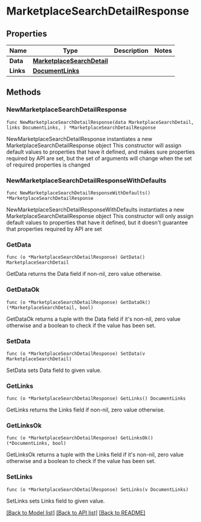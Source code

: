# MarketplaceSearchDetailResponse

## Properties

Name | Type | Description | Notes
------------ | ------------- | ------------- | -------------
**Data** | [**MarketplaceSearchDetail**](MarketplaceSearchDetail.md) |  | 
**Links** | [**DocumentLinks**](DocumentLinks.md) |  | 

## Methods

### NewMarketplaceSearchDetailResponse

`func NewMarketplaceSearchDetailResponse(data MarketplaceSearchDetail, links DocumentLinks, ) *MarketplaceSearchDetailResponse`

NewMarketplaceSearchDetailResponse instantiates a new MarketplaceSearchDetailResponse object
This constructor will assign default values to properties that have it defined,
and makes sure properties required by API are set, but the set of arguments
will change when the set of required properties is changed

### NewMarketplaceSearchDetailResponseWithDefaults

`func NewMarketplaceSearchDetailResponseWithDefaults() *MarketplaceSearchDetailResponse`

NewMarketplaceSearchDetailResponseWithDefaults instantiates a new MarketplaceSearchDetailResponse object
This constructor will only assign default values to properties that have it defined,
but it doesn't guarantee that properties required by API are set

### GetData

`func (o *MarketplaceSearchDetailResponse) GetData() MarketplaceSearchDetail`

GetData returns the Data field if non-nil, zero value otherwise.

### GetDataOk

`func (o *MarketplaceSearchDetailResponse) GetDataOk() (*MarketplaceSearchDetail, bool)`

GetDataOk returns a tuple with the Data field if it's non-nil, zero value otherwise
and a boolean to check if the value has been set.

### SetData

`func (o *MarketplaceSearchDetailResponse) SetData(v MarketplaceSearchDetail)`

SetData sets Data field to given value.


### GetLinks

`func (o *MarketplaceSearchDetailResponse) GetLinks() DocumentLinks`

GetLinks returns the Links field if non-nil, zero value otherwise.

### GetLinksOk

`func (o *MarketplaceSearchDetailResponse) GetLinksOk() (*DocumentLinks, bool)`

GetLinksOk returns a tuple with the Links field if it's non-nil, zero value otherwise
and a boolean to check if the value has been set.

### SetLinks

`func (o *MarketplaceSearchDetailResponse) SetLinks(v DocumentLinks)`

SetLinks sets Links field to given value.



[[Back to Model list]](../README.md#documentation-for-models) [[Back to API list]](../README.md#documentation-for-api-endpoints) [[Back to README]](../README.md)


